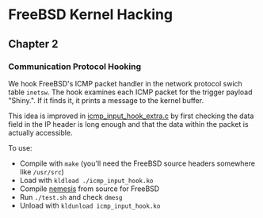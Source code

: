 # FreeBSD Kernel Hacking

## Chapter 2

### Communication Protocol Hooking

We hook FreeBSD's ICMP packet handler in the network protocol swich table `inetsw`. The hook examines each ICMP packet for the trigger payload "Shiny.". If it finds it, it prints a message to the kernel buffer.

This idea is improved in [icmp_input_hook_extra.c](./icmp_input_hook.c) by first checking the data field in the IP header is long enough and that the data within the packet is actually accessible.

To use:
* Compile with `make` (you'll need the FreeBSD source headers somewhere like `/usr/src`)
* Load with `kldload ./icmp_input_hook.ko`
* Compile [nemesis](https://github.com/troglobit/nemesis) from source for FreeBSD
* Run `./test.sh` and check `dmesg`
* Unload with `kldunload icmp_input_hook.ko`
